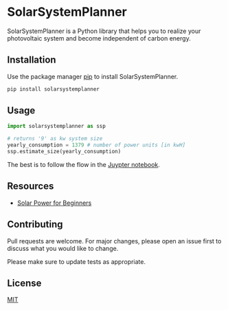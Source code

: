 # SolarSystemPlanner

SolarSystemPlanner is a Python library that helps you to realize your photovoltaic system and become independent of carbon energy.

## Installation

Use the package manager [pip](https://pip.pypa.io/en/stable/) to install SolarSystemPlanner.

```bash
pip install solarsystemplanner
```

## Usage

```python
import solarsystemplanner as ssp

# returns '9' as kw system size
yearly_consumption = 1379 # number of power units [in kwH] 
ssp.estimate_size(yearly_consumption)
```

The best is to follow the flow in the [Juypter notebook](notebook.ipynb).

## Resources
- [Solar Power for Beginners](https://www.amazon.de/-/en/Lawrence-Lawson/dp/B08MTZ5HH4)

## Contributing
Pull requests are welcome. For major changes, please open an issue first to discuss what you would like to change.

Please make sure to update tests as appropriate.

## License
[MIT](https://choosealicense.com/licenses/mit/)